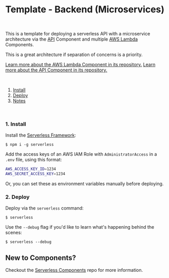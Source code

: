 # Template - Backend (Microservices)

&nbsp;

This is a template for deploying a serverless API with a microservice architecture via the [API](https://www.github.com/serverless-components/api) Component and multiple [AWS Lambda](https://www.github.com/serverless-components/aws-lambda) Components.

This is a great architecture if separation of concerns is a priority.

[Learn more about the AWS Lambda Component in its repository.](https://www.github.com/serverless-components/aws-lambda)
[Learn more about the API Component in its repository.](https://www.github.com/serverless-components/api)

&nbsp;

1. [Install](#1-install)
2. [Deploy](#2-deploy)
3. [Notes](#3-notes)

&nbsp;


### 1. Install

Install the [Serverless Framework](https://www.github.com/serverless/serverless):

```console
$ npm i -g serverless
```

Add the access keys of an AWS IAM Role with `AdministratorAccess` in a `.env` file, using this format:

```bash
AWS_ACCESS_KEY_ID=1234
AWS_SECRET_ACCESS_KEY=1234
```

Or, you can set these as environment variables manually before deploying.

### 2. Deploy

Deploy via the `serverless` command:

```console
$ serverless
```

Use the `--debug` flag if you'd like to learn what's happening behind the scenes:

```console
$ serverless --debug
```

## New to Components?

Checkout the [Serverless Components](https://github.com/serverless/components) repo for more information.
